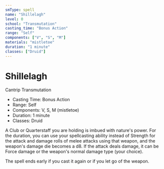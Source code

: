```yaml
---
smType: spell
name: "Shillelagh"
level: 0
school: "Transmutation"
casting_time: "Bonus Action"
range: "Self"
components: ["V", "S", "M"]
materials: "mistletoe"
duration: "1 minute"
classes: ["Druid"]
---
```


# Shillelagh
Cantrip Transmutation

- Casting Time: Bonus Action
- Range: Self
- Components: V, S, M (mistletoe)
- Duration: 1 minute
- Classes: Druid

A Club or Quarterstaff you are holding is imbued with nature's power. For the duration, you can use your spellcasting ability instead of Strength for the attack and damage rolls of melee attacks using that weapon, and the weapon's damage die becomes a d8. If the attack deals damage, it can be Force damage or the weapon's normal damage type (your choice).

The spell ends early if you cast it again or if you let go of the weapon.

